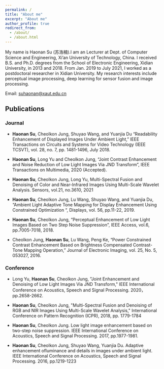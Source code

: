 ```yaml
---
permalink: /
title: "About me"
excerpt: "About me"
author_profile: true
redirect_from: 
  - /about/
  - /about.html
---
```


My name is Haonan Su (苏浩楠).I am an Lecturer at Dept. of Computer Science and Engineering, Xi’an University of Technology, China. I received B.S. and Ph.D. degrees from the School of Electronic Engineering, Xidian University, in 2013 and 2018. From Jan. 2019 to July 2021, I worked as a postdoctoral researcher in Xidian University. My research interests include perceptual image processing, deep learning for sensor fusion and image processing.

Email: suhaonan@xaut.edu.cn

## Publications

### Journal
* **Haonan Su**, Cheolkon Jung, Shuyao Wang, and Yuanjia Du “Readability Enhancement of Displayed Images Under Ambient Light,” IEEE Transactions on Circuits and Systems for Video Technology (IEEE TCSVT), vol. 28, no. 7, pp. 1481-1496, July 2018.

* **Haonan Su**, Long Yu and Cheolkon Jung, “Joint Contrast Enhancement and Noise Reduction of Low Light Images Via JND Transform”, IEEE Transactions on Multimedia, 2020 (Accepted).
 
* **Haonan Su**, Cheolkon Jung, Long Yu, Multi-Spectral Fusion and Denoising of Color and Near-Infrared Images Using Multi-Scale Wavelet Analysis. Sensors, vol.21, no.3610, 2021

* **Haonan Su**, Cheolkon Jung, Lu Wang, Shuyao Wang, and Yuanjia Du, “Ambient Light Adaptive Tone Mapping for Display Enhancement Using Constrained Optimization “, Displays, vol. 56, pp.11-22, 2019.

* **Haonan Su**, Cheolkon Jung, “Perceptual Enhancement of Low Light Images Based on Two Step Noise Suppression”, IEEE Access, vol.6, pp.7005-7018, 2018.

* Cheolkon Jung, **Haonan Su**, Lu Wang, Peng Ke, “Power Constrained Contrast Enhancement Based on Brightness Compensated Contrast-Tone Mapping Operation,” Journal of Electronic Imaging, vol. 25, No. 5, 053027, 2016.

### Conference
*  Long Yu, **Haonan Su**, Cheolkon Jung, "Joint Enhancement and Denoising of Low Light Images Via JND Transform," IEEE International Conference on Acoustics, Speech and Signal Processing. 2020，pp.2658-2662. 

* **Haonan Su**, Cheolkon Jung, "Multi-Spectral Fusion and Denoising of RGB and NIR Images Using Multi-Scale Wavelet Analysis," International Conference on Pattern Recognition (ICPR), 2018, pp. 1779-1784

* **Haonan Su**, Cheolkon Jung. Low light image enhancement based on two-step noise suppression. IEEE International Conference on Acoustics, Speech and Signal Processing. 2017, pp.1977-1981.

* **Haonan Su**, Cheolkon Jung, Shuyao Wang, Yuanjia Du. Adaptive enhancement ofluminance and details in images under ambient light. IEEE International Conference on Acoustics, Speech and Signal Processing. 2016, pp.1219-1223


